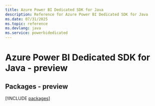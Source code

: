 ```yaml
---
title: Azure Power BI Dedicated SDK for Java
description: Reference for Azure Power BI Dedicated SDK for Java
ms.date: 07/31/2025
ms.topic: reference
ms.devlang: java
ms.service: powerbidedicated
---
```

# Azure Power BI Dedicated SDK for Java - preview
## Packages - preview
[!INCLUDE [packages](power-bi-dedicated-index.md)]